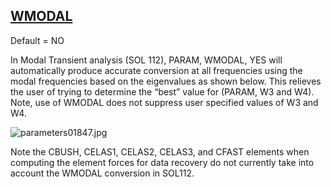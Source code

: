 ## [WMODAL](https://help.hexagonmi.com/bundle/MSC_Nastran_2022.4/page/Nastran_Combined_Book/qrg/parameters/TOC.WMODAL.xhtml)

Default = NO

In Modal Transient analysis (SOL 112), PARAM, WMODAL, YES will automatically produce accurate conversion at all frequencies using the modal frequencies based on the eigenvalues as shown below. This relieves the user of trying to determine the “best” value for (PARAM, W3 and W4). Note, use of WMODAL does not suppress user specified values of W3 and W4.

![parameters01847.jpg](https://help-be.hexagonmi.com/bundle/MSC_Nastran_2022.4/page/Nastran_Combined_Book/qrg/parameters/../../../assets/parameters01847.jpg?_LANG=enus)  

Note the CBUSH, CELAS1, CELAS2, CELAS3, and CFAST elements when computing the element forces for data recovery do not currently take into account the WMODAL conversion in SOL112.

